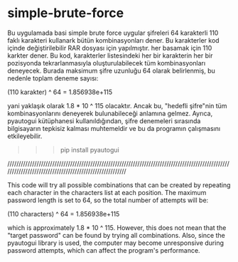 # simple-brute-force
Bu uygulamada basi simple brute force uygular şifreleri 64 karakterli 110 faklı karakteri kullanark bütün kombinasyonları dener. Bu karakterler kod içinde değiştirilebilir RAR dosyası için yapılmıştır. her basamak için 110 karkter dener.
Bu kod, karakterler listesindeki her bir karakterin her bir pozisyonda tekrarlanmasıyla oluşturulabilecek tüm kombinasyonları deneyecek. Burada maksimum şifre uzunluğu 64 olarak belirlenmiş, bu nedenle toplam deneme sayısı:

(110 karakter) ^ 64 = 1.856938e+115

yani yaklaşık olarak 1.8 * 10 ^ 115 olacaktır. Ancak bu, "hedefli şifre"nin tüm kombinasyonlarını deneyerek bulunabileceği anlamına gelmez. Ayrıca, pyautogui kütüphanesi kullanıldığından, şifre denemeleri sırasında bilgisayarın tepkisiz kalması muhtemeldir ve bu da programın çalışmasını etkileyebilir.

>>>  pip install pyautogui 

////////////////////////////////////////////////////////////////////////////////////////////////////////////////////////////////////////////////////////

This code will try all possible combinations that can be created by repeating each character in the characters list at each position. The maximum password length is set to 64, so the total number of attempts will be:

(110 characters) ^ 64 = 1.856938e+115

which is approximately 1.8 * 10 ^ 115. However, this does not mean that the "target password" can be found by trying all combinations. Also, since the pyautogui library is used, the computer may become unresponsive during password attempts, which can affect the program's performance.
